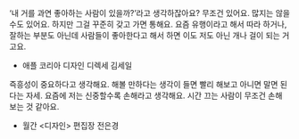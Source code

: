 ‘내 거를 과연 좋아하는 사람이 있을까?’라고 생각하잖아요? 무조건 있어요. 많지는 않을 수도 있어요. 하지만 그걸 꾸준히 갖고 가면 통해요. 요즘 유행이라고 해서 따라 하거나, 잘하는 부분도 아닌데 사람들이 좋아한다고 해서 하면 이도 저도 아닌 개나 걸이 되는 거고요.
- 애플 코리아 디자인 디렉세 김세일

즉흥성이 중요하다고 생각해요. 
해볼 만하다는 생각이 들면 빨리 해보고 아니면 말면 된다는 자세. 요즘에 저는 신중할수록 손해라고 생각해요. 시간 끄는 사람이 무조건 손해 보는 것 같아요.
- 월간 <디자인> 편집장 전은경
